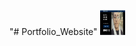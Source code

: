"# Portfolio_Website" 
<img src = "https://github.com/shehabhassan/Portfolio_Website/blob/main/1.png" height = "40" width = "40" />
